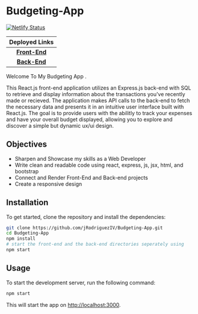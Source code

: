 # Budgeting-App
[![Netlify Status](https://api.netlify.com/api/v1/badges/e1d8f043-03b9-4a0b-a1e2-229f95ea6ce6/deploy-status)](https://app.netlify.com/sites/jr-budget-app/deploys)

| Deployed Links |
| :--------------:
| [**Front-End**](https://jr-budget-app.netlify.app/)|
| [**Back-End**](https://transactions-prod.onrender.com/transactions)|

Welcome To My Budgeting App  .

This React.js front-end application utilizes an Express.js back-end with SQL to retrieve and display information 
about the transactions you've recently made or recieved. The application makes API calls to the back-end to 
fetch the necessary data and presents it in an intuitive user interface built with React.js. The goal is to provide
users with the abilitly to track your expenses and have your overall budget displayed, 
allowing you to explore and discover a simple but dynamic ux/ui design.


## Objectives

- Sharpen and Showcase my skills as a Web Developer
- Write clean and readable code using react, express, js, jsx, html, and bootstrap
- Connect and Render Front-End and Back-end projects
- Create a responsive design

## Installation

To get started, clone the repository and install the dependencies:

```bash
git clone https://github.com/jRodriguezIV/Budgeting-App.git
cd Budgeting-App
npm install
# start the front-end and the back-end directories seperately using
npm start 
```
## Usage

To start the development server, run the following command:

```bash
npm start
```
This will start the app on [http://localhost:3000](http://localhost:3000).
